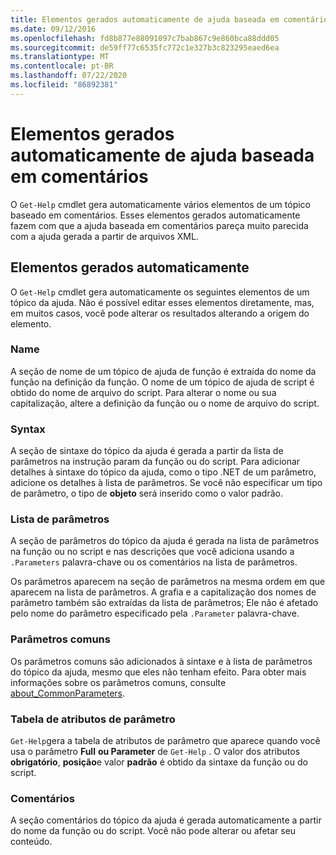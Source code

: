 ```yaml
---
title: Elementos gerados automaticamente de ajuda baseada em comentários
ms.date: 09/12/2016
ms.openlocfilehash: fd8b877e88091097c7bab867c9e860bca88ddd05
ms.sourcegitcommit: de59ff77c6535fc772c1e327b3c823295eaed6ea
ms.translationtype: MT
ms.contentlocale: pt-BR
ms.lasthandoff: 07/22/2020
ms.locfileid: "86892381"
---
```

# <a name="autogenerated-elements-of-comment-based-help"></a>Elementos gerados automaticamente de ajuda baseada em comentários

O `Get-Help` cmdlet gera automaticamente vários elementos de um tópico baseado em comentários. Esses elementos gerados automaticamente fazem com que a ajuda baseada em comentários pareça muito parecida com a ajuda gerada a partir de arquivos XML.

## <a name="autogenerated-elements"></a>Elementos gerados automaticamente

O `Get-Help` cmdlet gera automaticamente os seguintes elementos de um tópico da ajuda. Não é possível editar esses elementos diretamente, mas, em muitos casos, você pode alterar os resultados alterando a origem do elemento.

### <a name="name"></a>Name

A seção de nome de um tópico de ajuda de função é extraída do nome da função na definição da função. O nome de um tópico de ajuda de script é obtido do nome de arquivo do script. Para alterar o nome ou sua capitalização, altere a definição da função ou o nome de arquivo do script.

### <a name="syntax"></a>Syntax

A seção de sintaxe do tópico da ajuda é gerada a partir da lista de parâmetros na instrução param da função ou do script. Para adicionar detalhes à sintaxe do tópico da ajuda, como o tipo .NET de um parâmetro, adicione os detalhes à lista de parâmetros. Se você não especificar um tipo de parâmetro, o tipo de **objeto** será inserido como o valor padrão.

### <a name="parameter-list"></a>Lista de parâmetros

A seção de parâmetros do tópico da ajuda é gerada na lista de parâmetros na função ou no script e nas descrições que você adiciona usando a `.Parameters` palavra-chave ou os comentários na lista de parâmetros.

Os parâmetros aparecem na seção de parâmetros na mesma ordem em que aparecem na lista de parâmetros. A grafia e a capitalização dos nomes de parâmetro também são extraídas da lista de parâmetros; Ele não é afetado pelo nome do parâmetro especificado pela `.Parameter` palavra-chave.

### <a name="common-parameters"></a>Parâmetros comuns

Os parâmetros comuns são adicionados à sintaxe e à lista de parâmetros do tópico da ajuda, mesmo que eles não tenham efeito. Para obter mais informações sobre os parâmetros comuns, consulte [about_CommonParameters](/powershell/module/microsoft.powershell.core/about/about_commonparameters).

### <a name="parameter-attribute-table"></a>Tabela de atributos de parâmetro

`Get-Help`gera a tabela de atributos de parâmetro que aparece quando você usa o parâmetro **Full** **ou Parameter** de `Get-Help` . O valor dos atributos **obrigatório**, **posição**e valor **padrão** é obtido da sintaxe da função ou do script.

### <a name="remarks"></a>Comentários

A seção comentários do tópico da ajuda é gerada automaticamente a partir do nome da função ou do script.
Você não pode alterar ou afetar seu conteúdo.
